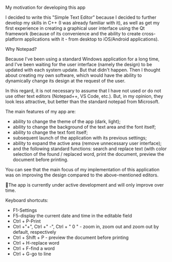 My motivation for developing this app

I decided to write this "Simple Text Editor" because I decided to further develop my skills in C++ (I was already familiar with it), as well as get my first experience in creating a graphical user interface using the Qt framework (because of its convenience and the ability to create cross-platform applications with it - from desktop to iOS/Android applications).

Why Notepad?

Because I've been using a standard Windows application for a long time, and I've been waiting for the user interface (namely the design) to be updated with each system update. But that didn't happen. Then I thought about creating my own software, which would have the ability to dynamically change its design at the request of the user.

In this regard, it is not necessary to assume that I have not used or do not use other text editors (Notepad++, VS Code, etc.). But, in my opinion, they look less attractive, but better than the standard notepad from Microsoft.

The main features of my app are:
- ability to change the theme of the app (dark, light);
- ability to change the background of the text area and the font itself;
- ability to change the text font itself;
- subsequent launch of the application with its previous settings;
- ability to expand the active area (remove unnecessary user interface);
- and the following standard functions: search and replace text (with color selection of the found / replaced word, print the document, preview the document before printing.

You can see that the main focus of my implementation of this application was on improving the design compared to the above-mentioned editors.

📌The app is currently under active development and will only improve over time.

Keyboard shortcuts:
- F1-Settings
- F5-display the current date and time in the editable field
- Ctrl + P-Print
- Ctrl +"+", Ctrl +" -", Ctrl + " 0 " - zoom in, zoom out and zoom out by default, respectively
- Ctrl + Shift + P - preview the document before printing
- Ctrl + H-replace word
- Ctrl + F-find a word
- Ctrl + G-go to line